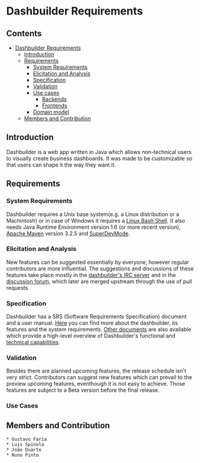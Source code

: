 # Dashbuilder Requirements

## Contents
* [Dashbuilder Requirements](#dashbuilder-requirements)
	* [Introduction](#introduction)
	* [Requirements](#requirements)
		* [System Requirements](#system-requirements)
		* [Elicitation and Analysis](#elicitation-and-analysis)
		* [Specification](#specification)
		* [Validation](#validation)
		* [Use cases](#use-cases)
			* [Backends](#backends)
			* [Frontends](#frontends)
		* [Domain model](#domain-model)
	* [Members and Contribution](#members-contribution)
		
## Introduction

Dashbuilder is a web app written in Java which allows non-technical users to visually create business dashboards. It was made to be customizable so that users can shape it the way they want it.


## Requirements

### System Requirements

Dashbuilder requires a Unix base system(e.g. a Linux distribution or a Machintosh) or in case of Windows it requires a [Linux Bash Shell](http://www.howtogeek.com/249966/how-to-install-and-use-the-linux-bash-shell-on-windows-10/).
It also needs Java Runtime Environment version 1.6 (or more recent version), [Apache Maven](https://maven.apache.org/download.cgi) version 3.2.5 and [SuperDevMode](http://www.gwtproject.org/articles/superdevmode.html).


### Elicitation and Analysis

New features can be suggested essentially by everyone, however regular contributors are more influential. The suggestions and discussions of these features take place mostly in the [dashbuilder's IRC server](http://dashbuilder.org/help/chat.html) and in the [discussion forum](https://groups.google.com/forum/#!forum/dashbuilder-development), which later are merged upstream through the use of pull requests.


### Specification

Dashbuilder has a SRS (Software Requirements Specification) document and a user manual. [Here](http://dashbuilder.org/learn/documentation.html) you can find more about the dashbuilder, its features and the system requirements.
[Other documents](http://dashbuilder.org/learn/slides.html) are also available which provide a high-level overview of Dashbuilder's functional and [technical capabilities](http://dashbuilder.org/learn/screenshots.html).


### Validation

Besides there are planned upcoming features, the release schedule isn't very strict. Contributors can suggest new features which can prevail to the preview upcoming features, eventhough it is not easy to achieve. Those features are subject to a Beta version before the final release.


### Use Cases



## Members and Contribution

	* Gustavo Faria		
	* Luis Spinola		
	* João Duarte		
	* Nuno Pinto		